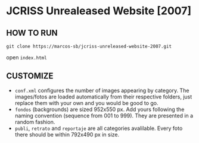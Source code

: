 JCRISS Unrealeased Website [2007]
=================================


HOW TO RUN
----------
`git clone https://marcos-sb/jcriss-unreleased-website-2007.git`

open `index.html`


CUSTOMIZE
---------
* `conf.xml` configures the number of images appearing by category. The images/fotos are loaded automatically from their respective folders, just replace them with your own and you would be good to go.
* `fondos` (backgrounds) are sized 952x550 px. Add yours following the naming convention (sequence from 001 to 999). They are presented in a random fashion.
*  `publi`, `retrato` and `reportaje` are all categories avalilable. Every foto there should be within 792x490 px in size.
